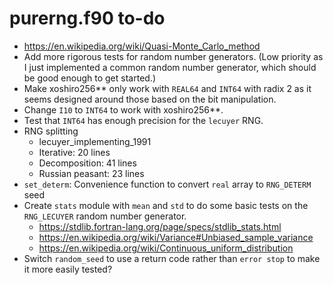 # purerng.f90 to-do

- <https://en.wikipedia.org/wiki/Quasi-Monte_Carlo_method>
- Add more rigorous tests for random number generators. (Low priority as I just implemented a common random number generator, which should be good enough to get started.)
- Make xoshiro256** only work with `REAL64` and `INT64` with radix 2 as it seems designed around those based on the bit manipulation.
- Change `I10` to `INT64` to work with xoshiro256**.
- Test that `INT64` has enough precision for the `lecuyer` RNG.
- RNG splitting
    - lecuyer_implementing_1991
    - Iterative: 20 lines
    - Decomposition: 41 lines
    - Russian peasant: 23 lines
- `set_determ`: Convenience function to convert `real` array to `RNG_DETERM` seed
- Create `stats` module with `mean` and `std` to do some basic tests on the `RNG_LECUYER` random number generator.
    - <https://stdlib.fortran-lang.org/page/specs/stdlib_stats.html>
    - <https://en.wikipedia.org/wiki/Variance#Unbiased_sample_variance>
    - <https://en.wikipedia.org/wiki/Continuous_uniform_distribution>
- Switch `random_seed` to use a return code rather than `error stop` to make it more easily tested?

